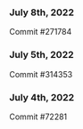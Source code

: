 ### July 8th, 2022

Commit #271784

### July 5th, 2022

Commit #314353


### July 4th, 2022

Commit #72281
